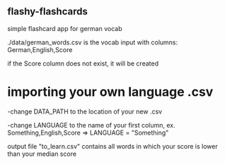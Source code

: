 ## flashy-flashcards
simple flashcard app for german vocab


./data/german_words.csv is the vocab input with columns: German,English,Score

if the Score column does not exist, it will be created


# importing your own language .csv
    
-change DATA_PATH to the location of your new .csv

-change LANGUAGE to the name of your first column, ex. Something,English,Score => LANGUAGE = "Something"
    


output file "to_learn.csv" contains all words in which your score is lower than your median score
